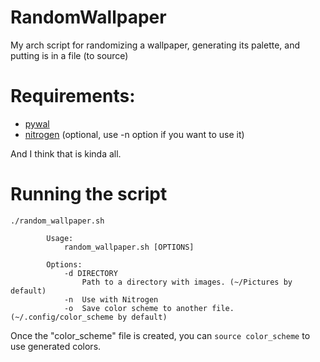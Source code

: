 # RandomWallpaper
My arch script for randomizing a wallpaper, generating its palette, and putting is in a file (to source)

# Requirements:

- [pywal](https://github.com/dylanaraps/pywal)
- [nitrogen](https://github.com/l3ib/nitrogen) (optional, use -n option if you want to use it)

And I think that is kinda all.

# Running the script

```
./random_wallpaper.sh
```

```
        Usage:
            random_wallpaper.sh [OPTIONS]

        Options:
            -d DIRECTORY
                Path to a directory with images. (~/Pictures by default)
            -n  Use with Nitrogen
            -o  Save color scheme to another file. (~/.config/color_scheme by default)
```

Once the "color_scheme" file is created, you can `source color_scheme` to use generated colors.


